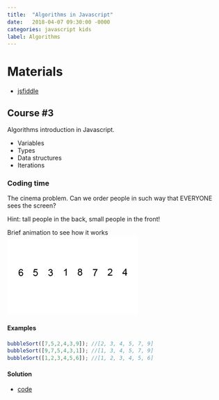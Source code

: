 ```yaml
---
title:  "Algorithms in Javascript"
date:   2018-04-07 09:30:00 -0000
categories: javascript kids
label: Algorithms
---
```


# Materials
*   [jsfiddle](https://jsfiddle.net "Javascript runtime")


## Course #3
Algorithms introduction in Javascript.

* Variables
* Types
* Data structures
* Iterations

### Coding time

The cinema problem. Can we order people in such way that EVERYONE sees the screen? 

Hint: tall people in the back, small people in the front! 

Brief animation to see how it works
![](/course-3/bubble-sort.gif)


#### Examples
```js
bubbleSort([7,5,2,4,3,9]); //[2, 3, 4, 5, 7, 9]
bubbleSort([9,7,5,4,3,1]); //[1, 3, 4, 5, 7, 9]
bubbleSort([1,2,3,4,5,6]); //[1, 2, 3, 4, 5, 6]
```


#### Solution
*   [code](https://jsfiddle.net/fieder/ts34hoag "Try to solve it yourself first :) ")


